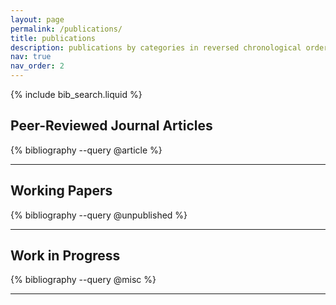 ```yaml
---
layout: page
permalink: /publications/
title: publications
description: publications by categories in reversed chronological order. generated by jekyll-scholar.
nav: true
nav_order: 2
---
```



{% include bib_search.liquid %}

## Peer-Reviewed Journal Articles

<div class="publications">
{% bibliography --query @article %}
</div>

---

## Working Papers

<div class="publications">
{% bibliography --query @unpublished %}
</div>

---

## Work in Progress

<div class="publications">
{% bibliography --query @misc %}
</div>

---
